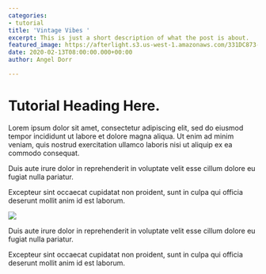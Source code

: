 ```yaml
---
categories:
- tutorial
title: 'Vintage Vibes '
excerpt: This is just a short description of what the post is about.
featured_image: https://afterlight.s3.us-west-1.amazonaws.com/331DC873-7E12-485B-9947-BFDEF8903F22.jpeg
date: 2020-02-13T08:00:00.000+00:00
author: Angel Dorr

---
```

# Tutorial Heading Here.

Lorem ipsum dolor sit amet, consectetur adipiscing elit, sed do eiusmod tempor incididunt ut labore et dolore magna aliqua. Ut enim ad minim veniam, quis nostrud exercitation ullamco laboris nisi ut aliquip ex ea commodo consequat.

Duis aute irure dolor in reprehenderit in voluptate velit esse cillum dolore eu fugiat nulla pariatur.

Excepteur sint occaecat cupidatat non proident, sunt in culpa qui officia deserunt mollit anim id est laborum.

![](https://afterlight.s3.us-west-1.amazonaws.com/331DC873-7E12-485B-9947-BFDEF8903F22.jpeg)

Duis aute irure dolor in reprehenderit in voluptate velit esse cillum dolore eu fugiat nulla pariatur.

Excepteur sint occaecat cupidatat non proident, sunt in culpa qui officia deserunt mollit anim id est laborum.